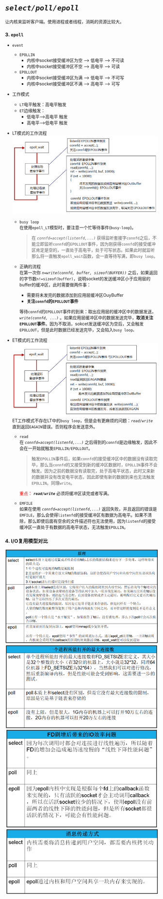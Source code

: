 # *`select/poll/epoll`*
让内核来监听客户端。使用进程或者线程，消耗的资源比较大。

### 3. `epoll`
+ `event`
    + `EPOLLIN`
        + 内核中socket接受缓冲区为空  -->  低电平 --> 不可读
        + 内核中socket接受缓冲区不空  -->  高电平 --> 可读
    + `EPOLLOUT`
        + 内核中socket接受缓冲区为满  -->  低电平 --> 不可写
        + 内核中socket接受缓冲区不满  -->  高电平 --> 可写
        
+ 工作模式  
    + `LT`电平触发：高电平触发
    + `ET`边缘触发：
        + 低电平-->高电平 触发
        + 高电平-->低电平 触发

+ LT模式的工作流程
![epoll_LT电平触发](./Image/epoll_LT.jpg)
    + `busy loop`  
    在使用`epoll_LT`模型时，要注意一个忙等待事件(`busy-loop`)。  
        > 在 *`connfd=accept(listenfd,...)`* 获得监听套接字`connfd`之后，不能立即监听`connfd`的`EPOLLOUT`事件，因为刚获得`connfd`的接受缓冲区肯定是空的，一直处于高电平，处于可写状态。如果此时就监听那么将一直触发`epoll_wait`函数，会一直等待写满，即`busy loop`。
    + 正确的流程  
    在第一次你 *`n=write(connfd, buffer, sizeof(BUFFER))`* 之后，如果返回的字节数`n!=sizeof(buffer)`，说明socket的发送缓冲区小于应用层的buffer的缓冲区，此时需要做两件事：
    
        + 需要将未发完的数据添加到应用层缓冲区OuyBuffer
        + **关注`connfd`的`EPOLLOUT`事件**   
    
        等待`connfd`的`EPOLLOUT`事件的到来：取出应用层的缓冲区中的数据发送，*`write(connfd, ...)`* 。如果应用层缓冲区中的数据发送完毕，**取消关注`EPOLLOUT`事件**。因为不取消，sokcet发送缓冲区为空后，又会触发`EPOLLOUT`，但是此时数据已经发送完毕，又会陷入`busy loop。`
+ ET模式的工作流程    
![epoll_ET边缘触发](./Image/epoll_ET.jpg)  
ET工作模式不存在LT中的`busy loop`，但是会有更麻烦的问题：*`read/write`* 直到返回`EAGAIN`错误。否则程序会发送意外。  
    + `read`  
    在 *`connfd=accept(listenfd,...)`* 之后得到的`connfd`是边缘触发，因此不会在一开始就触发`EPOLLIN/EPOLLOUT`。
        > 触发`EPOLLIN`事件后，如果`connfd`的接受缓冲区中的数据没有读取完毕，那么当`connfd`的又接受到新的缓冲区数据时，`EPOLLIN`事件不会触发。因为之前的数据没有读取完，处于高电平状态，此时又来新的数据并没有改变电平状态，因此即使有新的数据到来也无法触发`EPOLLIN`。同理`write`。
    
        <font color=red>重点：</font> ***`read/write`*** 必须将缓冲区读完或者写满。
    + `EMFILE`  
    如果在使用 *`connfd=accept(listenfd,...)`* 返回失败，并且返回的错误是 `EMFILE`，那么会使得`listenfd`的接受缓冲区有数据为高电平。如果不清除，那么即使后面有空余的文件描述符也无法使用，因为`listenfd`的接受缓冲区一直处于有数据的高电平状态，无法触发`EPOLLIN`。



### 4. I/O复用模型对比
![IO复用对比](./Image/IO复用对比.jpg)  
![IO复用对比_最大连接数](./Image/IO复用对比_最大连接数.jpg)  
![IO复用对比_效率](./Image/IO复用对比_效率.jpg)  
![IO复用对比_消息传递方式](./Image/IO复用对比_消息传递方式.jpg)    

